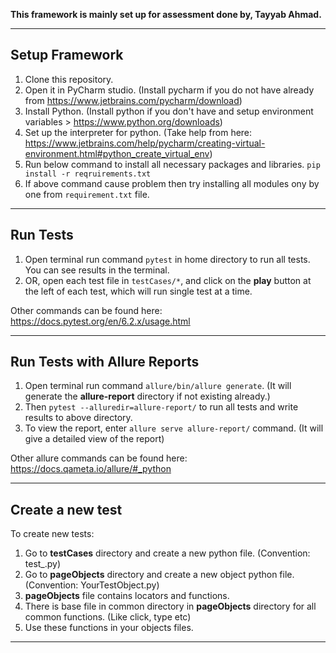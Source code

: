 **This framework is mainly set up for assessment done by, Tayyab Ahmad.**

---

## Setup Framework

1. Clone this repository.
2. Open it in PyCharm studio. (Install pycharm if you do not have already from https://www.jetbrains.com/pycharm/download)
3. Install Python. (Install python if you don't have and setup environment variables > https://www.python.org/downloads)
4. Set up the interpreter for python. (Take help from here: https://www.jetbrains.com/help/pycharm/creating-virtual-environment.html#python_create_virtual_env)
5. Run below command to install all necessary packages and libraries. `pip install -r reqruirements.txt`
6. If above command cause problem then try installing all modules ony by one from `requirement.txt` file.

---

## Run Tests

1. Open terminal run command `pytest` in home directory to run all tests. You can see results in the terminal.
2. OR, open each test file in `testCases/*`, and click on the **play** button at the left of each test, which will run single test at a time.

Other commands can be found here: 
https://docs.pytest.org/en/6.2.x/usage.html

--- 

## Run Tests with Allure Reports

1. Open terminal run command `allure/bin/allure generate`. (It will generate the **allure-report** directory if not existing already.)
2. Then `pytest --alluredir=allure-report/` to run all tests and write results to above directory.
3. To view the report, enter `allure serve allure-report/` command. (It will give a detailed view of the report)

Other allure commands can be found here: 
https://docs.qameta.io/allure/#_python

---

## Create a new test

To create new tests: 

1. Go to **testCases** directory and create a new python file. (Convention: test_<your test name>.py)
2. Go to **pageObjects** directory and create a new object python file. (Convention: YourTestObject.py)
3. **pageObjects** file contains locators and functions.
4. There is base file in common directory in **pageObjects** directory for all common functions. (Like click, type etc)
5. Use these functions in your objects files.

---
